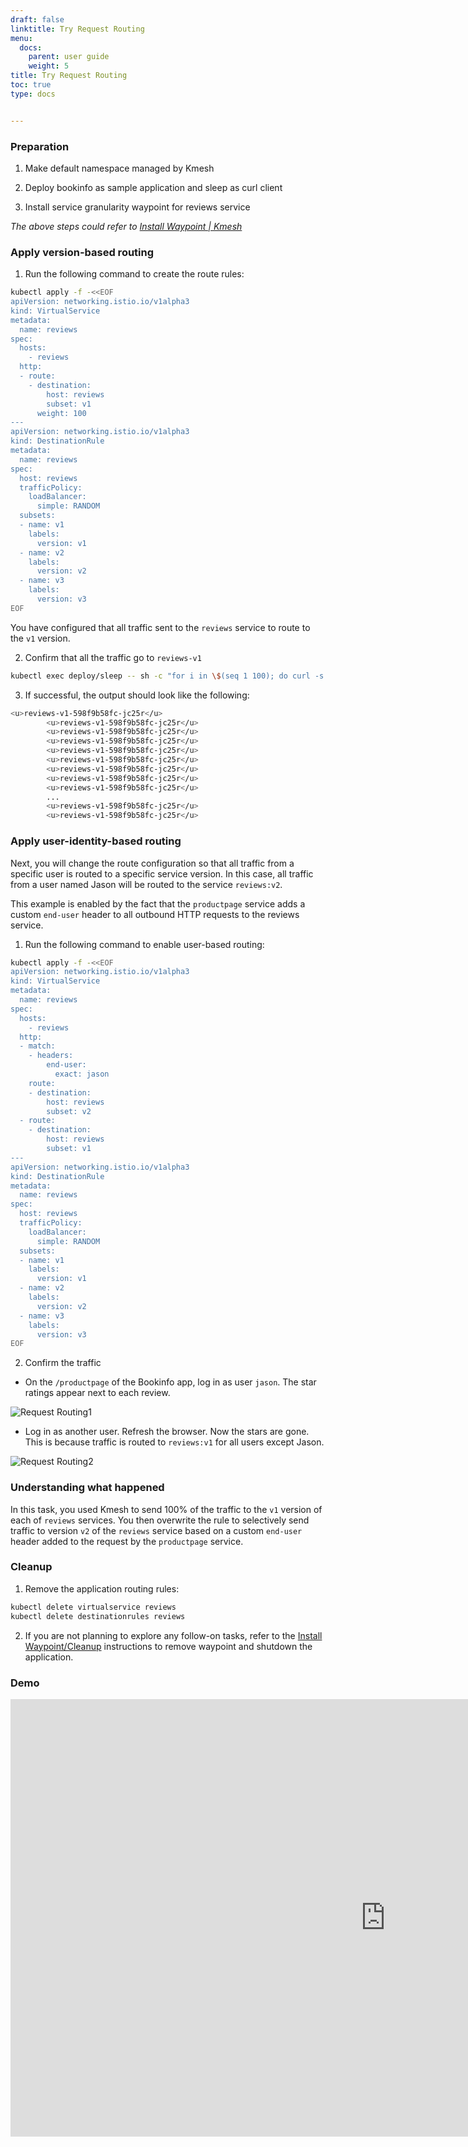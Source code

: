 ```yaml
---
draft: false
linktitle: Try Request Routing
menu:
  docs:
    parent: user guide
    weight: 5
title: Try Request Routing
toc: true
type: docs


---
```


### Preparation

1. Make default namespace managed by Kmesh

2. Deploy bookinfo as sample application and sleep as curl client

3. Install service granularity waypoint for reviews service

*The above steps could refer to [Install Waypoint | Kmesh](https://kmesh.net/en/docs/userguide/install_waypoint/#preparation)*

### Apply version-based routing

1. Run the following command to create the route rules:

```bash
kubectl apply -f -<<EOF
apiVersion: networking.istio.io/v1alpha3
kind: VirtualService
metadata:
  name: reviews
spec:
  hosts:
    - reviews
  http:
  - route:
    - destination:
        host: reviews
        subset: v1
      weight: 100
---
apiVersion: networking.istio.io/v1alpha3
kind: DestinationRule
metadata:
  name: reviews
spec:
  host: reviews
  trafficPolicy:
    loadBalancer:
      simple: RANDOM
  subsets:
  - name: v1
    labels:
      version: v1
  - name: v2
    labels:
      version: v2
  - name: v3
    labels:
      version: v3
EOF
```
You have configured that all traffic sent to the `reviews` service to route to the `v1` version.

2. Confirm that all the traffic go to `reviews-v1`

```bash
kubectl exec deploy/sleep -- sh -c "for i in \$(seq 1 100); do curl -s http://productpage:9080/productpage | grep reviews-v.-; done"
```

3. If successful, the output should look like the following:

```bash
<u>reviews-v1-598f9b58fc-jc25r</u>
        <u>reviews-v1-598f9b58fc-jc25r</u>
        <u>reviews-v1-598f9b58fc-jc25r</u>
        <u>reviews-v1-598f9b58fc-jc25r</u>
        <u>reviews-v1-598f9b58fc-jc25r</u>
        <u>reviews-v1-598f9b58fc-jc25r</u>
        <u>reviews-v1-598f9b58fc-jc25r</u>
        <u>reviews-v1-598f9b58fc-jc25r</u>
        <u>reviews-v1-598f9b58fc-jc25r</u>
        ...
        <u>reviews-v1-598f9b58fc-jc25r</u>
        <u>reviews-v1-598f9b58fc-jc25r</u>
```

### Apply user-identity-based routing

Next, you will change the route configuration so that all traffic from a specific user is routed to a specific service version. In this case, all traffic from a user named Jason will be routed to the service `reviews:v2`.

This example is enabled by the fact that the `productpage` service adds a custom `end-user` header to all outbound HTTP requests to the reviews service.

1. Run the following command to enable user-based routing:

```bash
kubectl apply -f -<<EOF
apiVersion: networking.istio.io/v1alpha3
kind: VirtualService
metadata:
  name: reviews
spec:
  hosts:
    - reviews
  http:
  - match:
    - headers:
        end-user:
          exact: jason
    route:
    - destination:
        host: reviews
        subset: v2
  - route:
    - destination:
        host: reviews
        subset: v1
---
apiVersion: networking.istio.io/v1alpha3
kind: DestinationRule
metadata:
  name: reviews
spec:
  host: reviews
  trafficPolicy:
    loadBalancer:
      simple: RANDOM
  subsets:
  - name: v1
    labels:
      version: v1
  - name: v2
    labels:
      version: v2
  - name: v3
    labels:
      version: v3
EOF
```

2. Confirm the traffic

- On the `/productpage` of the Bookinfo app, log in as user `jason`. The star ratings appear next to each review.

![Request Routing1](/docs/user_guide/request_routing1.png)

- Log in as another user. Refresh the browser. Now the stars are gone. This is because traffic is routed to `reviews:v1` for all users except Jason.

![Request Routing2](/docs/user_guide/request_routing2.png)

### Understanding what happened

In this task, you used Kmesh to send 100% of the traffic to the `v1` version of each of `reviews` services. You then overwrite the rule to selectively send traffic to version `v2` of the `reviews` service based on a custom `end-user` header added to the request by the `productpage` service.

### Cleanup

1. Remove the application routing rules:

```bash
kubectl delete virtualservice reviews
kubectl delete destinationrules reviews
```

2. If you are not planning to explore any follow-on tasks, refer to the [Install Waypoint/Cleanup](https://kmesh.net/en/docs/userguide/install_waypoint/#cleanup) instructions to remove waypoint and shutdown the application.

### Demo

<iframe width="1200" height="700" src="https://www.youtube.com/embed/FfKQbFogin4" frameborder="0" allowfullscreen></iframe>
